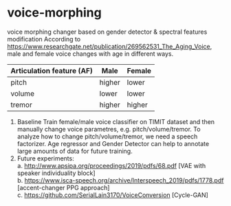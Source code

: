 # voice-morphing
voice morphing changer based on gender detector &amp; spectral features modification
According to https://www.researchgate.net/publication/269562531_The_Aging_Voice, male and female voice changes with age in different ways.

| Articulation feature (AF)  | Male | Female |
| ------------- | ------------- | ------------- |
| pitch  | higher  | lower  |
| volume  | lower  | lower  |
| tremor | higher  | higher  |

1. Baseline
Train female/male voice classifier on TIMIT dataset and then manually change voice parametres, e.g. pitch/volume/tremor.
To analyze how to change pitch/volume/tremor, we need a speech factorizer. Age regressor and Gender Detector can help to annotate large amounts of data for future training.
2. Future experiments:\
  a. http://www.apsipa.org/proceedings/2019/pdfs/68.pdf [VAE with speaker individuality block]\
  b. https://www.isca-speech.org/archive/Interspeech_2019/pdfs/1778.pdf [accent-changer PPG approach] \
  c. https://github.com/SerialLain3170/VoiceConversion [Cycle-GAN] 
